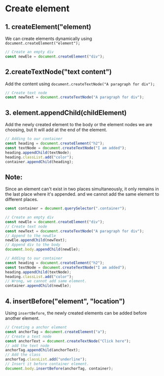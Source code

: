 # Create element

## 1. createElement("element)

We can create elements dynamically using `document.createElement("element");`

```js
// Create an empty div
const newEle = document.createElement("div");
```

## 2.createTextNode("text content")

Add the content using `document.createTextNode("A paragraph for div");`

```js
// Create text node
const newText = document.createTextNode("A paragraph for div");
```

## 3. element.appendChild(childElement)

Add the newly created element to the body or the element nodes we are choosing, but It will add at the end of the element.

```js
// Adding to our container
const heading = document.createElement("h2");
const textNode = document.createTextNode("I am added");
heading.appendChild(textNode);
heading.classList.add("color");
container.appendChild(heading);
```

## Note:

Since an element can't exist in two places simultaneously, it only remains in the last place where it's appended.
and we cannot add the same element to different places.

```js
const container = document.querySelector(".container");

// Create an empty div
const newEle = document.createElement("div");
// Create text node
const newText = document.createTextNode("A paragraph for div");
// Append to the newEle
newEle.appendChild(newText);
// Append div to the body
document.body.appendChild(newEle);

// Adding to our container
const heading = document.createElement("h2");
const textNode = document.createTextNode("I am added");
heading.appendChild(textNode);
heading.classList.add("color");
// Wrong, we cannot add same element.
container.appendChild(newEle);
```

## 4. insertBefore("element", "location")

Using `insertBefore`, the newly created elements can be added before another element.

```js
// Creating a anchor element
const anchorTag = document.createElement("a");
// Create a text node
const anchorText = document.createTextNode("Click here");
// add the text node
anchorTag.appendChild(anchorText);
// Add the class
anchorTag.classList.add("underline");
// Insert it before container element.
document.body.insertBefore(anchorTag, container);
```
